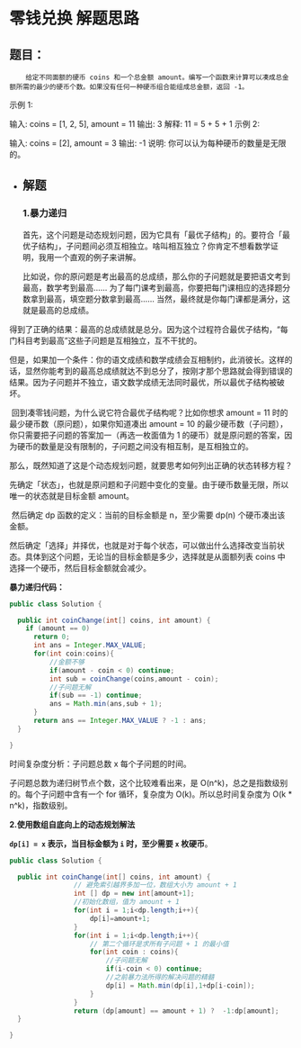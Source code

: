 # 零钱兑换 解题思路

## **题目：**

		给定不同面额的硬币 coins 和一个总金额 amount。编写一个函数来计算可以凑成总金额所需的最少的硬币个数。如果没有任何一种硬币组合能组成总金额，返回 -1。

示例 1:

输入: coins = [1, 2, 5], amount = 11
输出: 3 
解释: 11 = 5 + 5 + 1
示例 2:

输入: coins = [2], amount = 3
输出: -1
说明:
你可以认为每种硬币的数量是无限的。

 * ## **解题**

   ### **1.暴力递归**

   ​		首先，这个问题是动态规划问题，因为它具有「最优子结构」的。要符合「最优子结构」，子问题间必须互相独立。啥叫相互独立？你肯定不想看数学证明，我用一个直观的例子来讲解。
   
   比如说，你的原问题是考出最高的总成绩，那么你的子问题就是要把语文考到最高，数学考到最高…… 为了每门课考到最高，你要把每门课相应的选择题分数拿到最高，填空题分数拿到最高…… 当然，最终就是你每门课都是满分，这就是最高的总成绩。
   

得到了正确的结果：最高的总成绩就是总分。因为这个过程符合最优子结构，“每门科目考到最高”这些子问题是互相独立，互不干扰的。

   ​		但是，如果加一个条件：你的语文成绩和数学成绩会互相制约，此消彼长。这样的话，显然你能考到的最高总成绩就达不到总分了，按刚才那个思路就会得到错误的结果。因为子问题并不独立，语文数学成绩无法同时最优，所以最优子结构被破坏。

   ​		回到凑零钱问题，为什么说它符合最优子结构呢？比如你想求 amount = 11 时的最少硬币数（原问题），如果你知道凑出 amount = 10 的最少硬币数（子问题），你只需要把子问题的答案加一（再选一枚面值为 1 的硬币）就是原问题的答案，因为硬币的数量是没有限制的，子问题之间没有相互制，是互相独立的。

   那么，既然知道了这是个动态规划问题，就要思考如何列出正确的状态转移方程？

   先确定「状态」，也就是原问题和子问题中变化的变量。由于硬币数量无限，所以唯一的状态就是目标金额 amount。

   ​		然后确定 dp 函数的定义：当前的目标金额是 n，至少需要 dp(n) 个硬币凑出该金额。

   然后确定「选择」并择优，也就是对于每个状态，可以做出什么选择改变当前状态。具体到这个问题，无论当的目标金额是多少，选择就是从面额列表 coins 中选择一个硬币，然后目标金额就会减少。

   **暴力递归代码：**

```java
public class Solution {

  public int coinChange(int[] coins, int amount) {
    if (amount == 0)
      return 0;
      int ans = Integer.MAX_VALUE;
      for(int coin:coins){
          //金额不够
          if(amount - coin < 0) continue;
          int sub = coinChange(coins,amount - coin);
          //子问题无解
          if(sub == -1) continue;
          ans = Math.min(ans,sub + 1);
      }
      return ans == Integer.MAX_VALUE ? -1 : ans;
  }

}
```

时间复杂度分析：子问题总数 x 每个子问题的时间。

子问题总数为递归树节点个数，这个比较难看出来，是 O(n^k)，总之是指数级别的。每个子问题中含有一个 for 循环，复杂度为 O(k)。所以总时间复杂度为 O(k * n^k)，指数级别。

**2.使用数组自底向上的动态规划解法**

**`dp[i] = x` 表示，当目标金额为 `i` 时，至少需要 `x` 枚硬币**。

```java
public class Solution {

  public int coinChange(int[] coins, int amount) {
                // 避免索引越界多加一位，数组大小为 amount + 1
				int [] dp = new int[amount+1];
                //初始化数组，值为 amount + 1
				for(int i = 1;i<dp.length;i++){
					dp[i]=amount+1;
				}
				for(int i = 1;i<dp.length;i++){
                    // 第二个循环是求所有子问题 + 1 的最小值
					for(int coin : coins){
                        //子问题无解
						if(i-coin < 0) continue;
                        //之前暴力法所得的解决问题的精髓
						dp[i] = Math.min(dp[i],1+dp[i-coin]);
					}
				}
				return (dp[amount] == amount + 1) ?  -1:dp[amount];
  }

}
```

